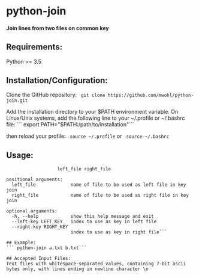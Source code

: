 # python-join
#### Join lines from two files on common key

## Requirements:
Python >= 3.5

## Installation/Configuration:
Clone the GitHub repository:
``` git clone https://github.com/mwohl/python-join.git```

Add the installation directory to your $PATH environment variable.  On Linux/Unix systems, add the following line to your ~/.profile or ~/.bashrc file:
``` export PATH="$PATH:/path/to/installation"```

then reload your profile:
``` source ~/.profile```
or
``` source ~/.bashrc```

## Usage:
``` usage: python-join [-h] [--left-key LEFT_KEY] [--right-key RIGHT_KEY]
                   left_file right_file

positional arguments:
  left_file             name of file to be used as left file in key join
  right_file            name of file to be used as right file in key join

optional arguments:
  -h, --help            show this help message and exit
  --left-key LEFT_KEY   index to use as key in left file
  --right-key RIGHT_KEY
                        index to use as key in right file```

## Example:
``` python-join a.txt b.txt```

## Accepted Input Files:
Text files with whitespace-separated values, containing 7-bit ascii bytes only, with lines ending in newline character \n

